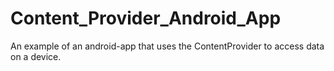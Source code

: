 # Content_Provider_Android_App
An example of an android-app that uses the ContentProvider to access data on a device.
